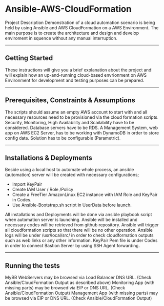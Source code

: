 # Ansible-AWS-CloudFormation 

Project Description
Demonstration of a cloud automation scenario is being held by using Ansible and 
AWS CloudFormation on a AWS Environment. The main purpose is to create the architecture
and design and develop enviroment in squence without any manual interruption.

***
## Getting Started

These instructions will give you a brief explanation about the project and will explain 
how an up-and-running cloud-based envrionment on AWS Environment for development and 
testing purposes can be prepared.

***
## Prerequisites, Constraints & Assumptions

The scripts should assume an empty AWS account to start with and all necessary resources
need to be provisioned via the cloud formation scripts.
Security, Monitoring, High Availability and Scailability have to be considered.
Database servers have to be RDS.
A Management System, web app on AWS EC2 Server, has to be working with DynamoDB in order to store config data.
Solution has to be configurable (Parametric).

***
## Installations & Deployments

Beside using a local host to automate whole process, an ansible (automation) server will
be created with necessary configurations;
 - Import KeyPair
 - Create IAM User / Role /Policy
 - Create a FreeTier AmazonLinux EC2 instance with IAM Role and KeyPair in Codes.
 - Use Ansible-Bootstrap.sh script in UserData before launch.

All installations and Deployments will be done via ansible playbook script when automation server is launching.
Ansible will be installed and necessary codes will be retrieved from github repository.
Ansible will trigger all cloudformation scripts so that there will be no other operation.
Ansible logs will be under /usr/local/src/ in order to check cloudformation outputs such as web links or any other information.
KeyPair Pem file is under Codes in order to connect Bastion Server by using SSH Agent forwarding.

***
## Running the tests

MyBB WebServers may be browsed via Load Balancer DNS URL. (Check Ansible/CloudFormation Output as described above)
Monitoring App (with missing parts) may be browsed via EIP or DNS URL. (Check Ansible/CloudFormation Output)
Management App (with missing parts) may be browsed via EIP or DNS URL. (Check Ansible/CloudFormation Output)


